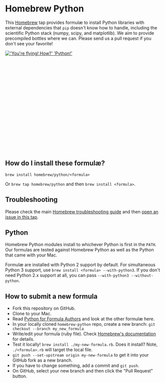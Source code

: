 # Homebrew Python

This [Homebrew](http://brew.sh) tap provides formulæ to install Python libraries with external dependencies that `pip` doesn't know how to handle, including the scientific Python stack (numpy, scipy, and matplotlib).
We aim to provide precompiled bottles where we can.
Please send us a pull request if you don't see your favorite!

<div style="height: 320px; overflow:hidden;">
<a href="https://xkcd.com/353/"><img src="http://imgs.xkcd.com/comics/python.png" alt="'You're flying! How?' 'Python!'"></a>
</div>

## How do I install these formulæ?
`brew install homebrew/python/<formula>`

Or `brew tap homebrew/python` and then `brew install <formula>`.

## Troubleshooting
Please check the main [Homebrew troubleshooting guide](https://github.com/Homebrew/homebrew/blob/master/share/doc/homebrew/Troubleshooting.md#troubleshooting) and then [open an issue in this tap](https://github.com/Homebrew/homebrew-python/issues/new).

## Python
Homebrew Python modules install to whichever Python is first in the `PATH`. Our formulas are tested against Homebrew Python as well as the Python that came with your Mac.

Formulæ are installed with Python 2 support by default. For simultaneous Python 3 support, use `brew install <formula> --with-python3`. If you don't need Python 2.x support at all, you can pass `--with-python3 --without-python`.

## How to submit a new formula
* Fork this repository on GitHub.
* Clone to your Mac.
* Read [Python for Formula Authors](https://github.com/Homebrew/homebrew/blob/master/share/doc/homebrew/Python-for-Formula-Authors.md) and look at the other formulæ here.
* In your locally cloned `homebrew-python` repo, create a new branch: `git checkout --branch my_new_formula`
* Write/edit your formula (ruby file). Check [Homebrew's documentation](https://github.com/Homebrew/homebrew/tree/master/share/doc/homebrew#readme) for details.
* Test it locally! `brew install ./my-new-formula.rb`. Does it install? Note, `./<formula>.rb` will target the local file.
* `git push --set-upstream origin my-new-formula` to get it into your GitHub fork as a new branch.
* If you have to change something, add a commit and `git push`.
* On GitHub, select your new branch and then click the "Pull Request" button.
